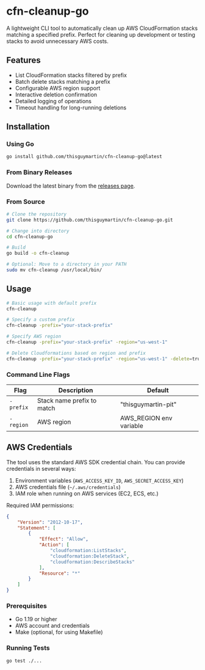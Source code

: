 # cfn-cleanup-go

A lightweight CLI tool to automatically clean up AWS CloudFormation stacks matching a specified prefix. Perfect for cleaning up development or testing stacks to avoid unnecessary AWS costs.

<!-- ## Features -->

## Features

- List CloudFormation stacks filtered by prefix
- Batch delete stacks matching a prefix
- Configurable AWS region support
- Interactive deletion confirmation
- Detailed logging of operations
- Timeout handling for long-running deletions

## Installation

### Using Go

```bash
go install github.com/thisguymartin/cfn-cleanup-go@latest
```

### From Binary Releases

Download the latest binary from the [releases page](https://github.com/yourusername/cfn-cleanup-go/releases).

### From Source

```bash
# Clone the repository
git clone https://github.com/thisguymartin/cfn-cleanup-go.git

# Change into directory
cd cfn-cleanup-go

# Build
go build -o cfn-cleanup

# Optional: Move to a directory in your PATH
sudo mv cfn-cleanup /usr/local/bin/
```

## Usage

```bash
# Basic usage with default prefix
cfn-cleanup

# Specify a custom prefix
cfn-cleanup -prefix="your-stack-prefix"

# Specify AWS region
cfn-cleanup -prefix="your-stack-prefix" -region="us-west-1"

# Delete Cloudformations based on region and prefix
cfn-cleanup -prefix="your-stack-prefix" -region="us-west-1" -delete=true

```

### Command Line Flags

| Flag | Description | Default |
|------|-------------|---------|
| `-prefix` | Stack name prefix to match | "thisguymartin-pit" |
| `-region` | AWS region | AWS_REGION env variable |

## AWS Credentials

The tool uses the standard AWS SDK credential chain. You can provide credentials in several ways:

1. Environment variables (`AWS_ACCESS_KEY_ID`, `AWS_SECRET_ACCESS_KEY`)
2. AWS credentials file (`~/.aws/credentials`)
3. IAM role when running on AWS services (EC2, ECS, etc.)

Required IAM permissions:
```json
{
    "Version": "2012-10-17",
    "Statement": [
        {
            "Effect": "Allow",
            "Action": [
                "cloudformation:ListStacks",
                "cloudformation:DeleteStack",
                "cloudformation:DescribeStacks"
            ],
            "Resource": "*"
        }
    ]
}
```

<!-- ## Logging

The tool logs all operations to:
- Standard output
- A local file (`cf_cleanup.log`) -->


### Prerequisites

- Go 1.19 or higher
- AWS account and credentials
- Make (optional, for using Makefile)

### Running Tests

```bash
go test ./...
```
